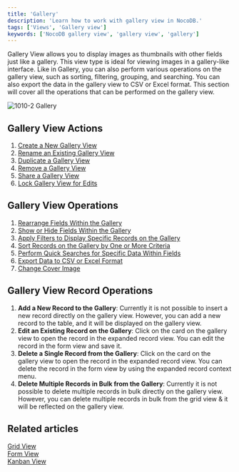```yaml
---
title: 'Gallery'
description: 'Learn how to work with gallery view in NocoDB.'
tags: ['Views', 'Gallery view']
keywords: ['NocoDB gallery view', 'gallery view', 'gallery']
---
```


Gallery View allows you to display images as thumbnails with other fields just like a gallery. This view type is ideal for viewing images in a gallery-like interface. Like in Gallery, you can also perform various operations on the gallery view, such as sorting, filtering, grouping, and searching. You can also export the data in the gallery view to CSV or Excel format. This section will cover all the operations that can be performed on the gallery view.

![1010-2 Gallery](/img/v2/views/gallery.png)

## Gallery View Actions
1. [Create a New Gallery View](/views/create-view#create-new-view)
2. [Rename an Existing Gallery View](/views/actions-on-view#rename-view)
3. [Duplicate a Gallery View](/views/actions-on-view#duplicate-view)
4. [Remove a Gallery View](/views/actions-on-view#delete-view)
5. [Share a Gallery View](/views/share-view)
6. [Lock Gallery View for Edits](/views/views-overview#view-permission-types)

## Gallery View Operations
1. [Rearrange Fields Within the Gallery](/table-operations/field-operations#rearranging-fields)
2. [Show or Hide Fields Within the Gallery](/table-operations/field-operations#showhide-fields)
3. [Apply Filters to Display Specific Records on the Gallery](/table-operations/filter)
4. [Sort Records on the Gallery by One or More Criteria](/table-operations/sort)
5. [Perform Quick Searches for Specific Data Within Fields](/table-operations/search)
6. [Export Data to CSV or Excel Format](/table-operations/download#download-data)
7. [Change Cover Image](/table-operations/field-operations#change-cover-field-gallerykanban-view) 

## Gallery View Record Operations
1. **Add a New Record to the Gallery**: Currently it is not possible to insert a new record directly on the gallery view. However, you can add a new record to the table, and it will be displayed on the gallery view.
2. **Edit an Existing Record on the Gallery**: Click on the card on the gallery view to open the record in the expanded record view. You can edit the record in the form view and save it.
3. **Delete a Single Record from the Gallery**: Click on the card on the gallery view to open the record in the expanded record view. You can delete the record in the form view by using the expanded record context menu.
4. **Delete Multiple Records in Bulk from the Gallery**: Currently it is not possible to delete multiple records in bulk directly on the gallery view. However, you can delete multiple records in bulk from the grid view & it will be reflected on the gallery view.


## Related articles
[Grid View](/views/view-types/grid)  
[Form View](/views/view-types/form)  
[Kanban View](/views/view-types/kanban)  


